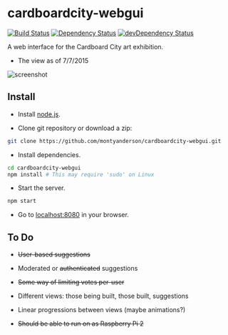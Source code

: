 # cardboardcity-webgui

[![Build Status](https://travis-ci.org/montyanderson/cardboardcity-webgui.svg)](https://travis-ci.org/montyanderson/cardboardcity-webgui)
[![Dependency Status](https://david-dm.org/montyanderson/cardboardcity-webgui.svg)](https://david-dm.org/montyanderson/cardboardcity-webgui)
[![devDependency Status](https://david-dm.org/montyanderson/cardboardcity-webgui/dev-status.svg)](https://david-dm.org/montyanderson/cardboardcity-webgui#info=devDependencies)

A web interface for the Cardboard City art exhibition.

* The view as of 7/7/2015

![screenshot](https://i.imgur.com/ckJd04t.png)

Install
-------

* Install [node.js](https://nodejs.org/).

* Clone git repository or download a zip:

``` bash
git clone https://github.com/montyanderson/cardboardcity-webgui.git
```

* Install dependencies.

``` bash
cd cardboardcity-webgui
npm install # This may require 'sudo' on Linux
```

* Start the server.

``` bash
npm start
```

* Go to [localhost:8080](http://localhost:8080) in your browser.

To Do
-----

* ~~User-based suggestions~~

* Moderated or ~~authenticated~~ suggestions

* ~~Some way of limiting votes per-user~~

* Different views: those being built, those built, suggestions

* Linear progressions between views (maybe animations?)

* ~~Should be able to run on as Raspberry Pi 2~~
